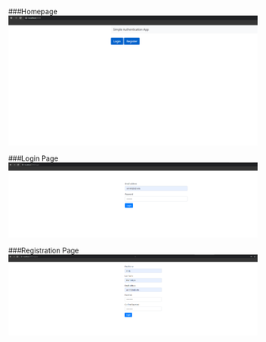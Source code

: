 ###Homepage
![Homepage](img/home.png)

###Login Page
![Login Page](img/login.png)

###Registration Page
![Register Page](img/register.png)